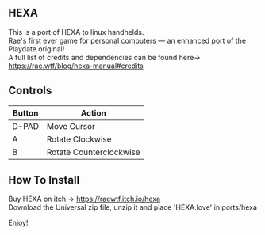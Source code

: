## HEXA

This is a port of HEXA to linux handhelds.  
Rae's first ever game for personal computers — an enhanced port of the Playdate original!  
A full list of credits and dependencies can be found here-> https://rae.wtf/blog/hexa-manual#credits  

## Controls

| Button | Action                 |
| ------ | ---------------------- |
| D-PAD  | Move Cursor            |
| A      | Rotate Clockwise       |
| B      | Rotate Counterclockwise|

## How To Install  

Buy HEXA on itch -> https://raewtf.itch.io/hexa  
Download the Universal zip file, unzip it and place 'HEXA.love' in ports/hexa

Enjoy!
